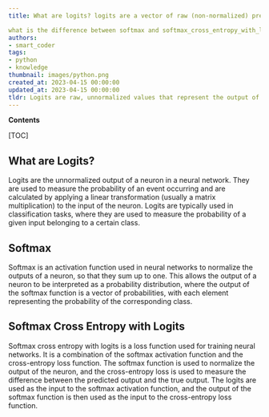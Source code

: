 ```yaml
---
title: What are logits? logits are a vector of raw (non-normalized) predictions that a classification model generates, which is ordinarily then passed to a normalization function. 

what is the difference between softmax and softmax_cross_entropy_with_logits? softmax is a normalization function that takes the logits vector and transforms it into a probability distribution, where each element represents the probability of the input belonging to a certain class. softmax_cross_entropy_with_logits is a loss function that combines the softmax function with cross entropy loss. it takes the logits vector and the desired output class as inputs and produces a single scalar value that represents the loss
authors:
- smart_coder
tags:
- python
- knowledge
thumbnail: images/python.png
created_at: 2023-04-15 00:00:00
updated_at: 2023-04-15 00:00:00
tldr: Logits are raw, unnormalized values that represent the output of a neural network before being passed through the softmax activation function. Softmax is an activation function which outputs the probability of each class, while softmax\_cross\_entropy\_with\_logits is a loss function which combines the softmax activation function with the cross-entropy loss for multi-class classification.
---
```


**Contents**

[TOC]

## What are Logits?
Logits are the unnormalized output of a neuron in a neural network. They are used to measure the probability of an event occurring and are calculated by applying a linear transformation (usually a matrix multiplication) to the input of the neuron. Logits are typically used in classification tasks, where they are used to measure the probability of a given input belonging to a certain class.

## Softmax
Softmax is an activation function used in neural networks to normalize the outputs of a neuron, so that they sum up to one. This allows the output of a neuron to be interpreted as a probability distribution, where the output of the softmax function is a vector of probabilities, with each element representing the probability of the corresponding class.

## Softmax Cross Entropy with Logits
Softmax cross entropy with logits is a loss function used for training neural networks. It is a combination of the softmax activation function and the cross-entropy loss function. The softmax function is used to normalize the output of the neuron, and the cross-entropy loss is used to measure the difference between the predicted output and the true output. The logits are used as the input to the softmax activation function, and the output of the softmax function is then used as the input to the cross-entropy loss function.
